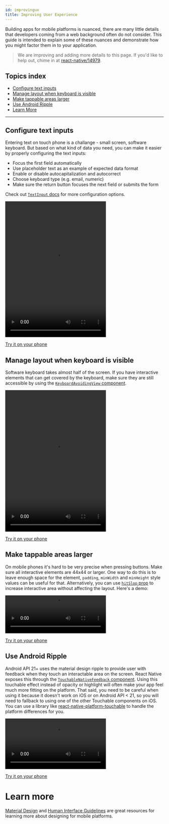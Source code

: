```yaml
---
id: improvingux
title: Improving User Experience
---
```


Building apps for mobile platforms is nuanced, there are many little details
that developers coming from a web background often do not consider. This guide
is intended to explain some of these nuances and demonstrate how you might
factor them in to your application.

> We are improving and adding more details to this page. If you'd like to help
> out, chime in at
> [react-native/14979](https://github.com/facebook/react-native/issues/14979).

## Topics index

* [Configure text inputs](#configure-text-inputs)
* [Manage layout when keyboard is visible](#manage-layout-when-keyboard-is-visible)
* [Make tappable areas larger](#make-tappable-areas-larger)
* [Use Android Ripple](#use-android-ripple)
* [Learn More](#learn-more)

---

## Configure text inputs

Entering text on touch phone is a challange - small screen, software keyboard.
But based on what kind of data you need, you can make it easier by properly
configuring the text inputs:

* Focus the first field automatically
* Use placeholder text as an example of expected data format
* Enable or disable autocapitalization and autocorrect
* Choose keyboard type (e.g. email, numeric)
* Make sure the return button focuses the next field or submits the form

Check out [`TextInput` docs](textinput.md) for more configuration options.

<video src="/react-native/img/textinput.mp4" autoplay loop width="320" height="430"></video>

[Try it on your phone](https://snack.expo.io/H1iGt2vSW)

## Manage layout when keyboard is visible

Software keyboard takes almost half of the screen. If you have interactive
elements that can get covered by the keyboard, make sure they are still
accessible by using the
[`KeyboardAvoidingView` component](keyboardavoidingview.md).

<video src="/react-native/img/keyboardavoidingview.mp4" autoplay loop width="320" height="448"></video>

[Try it on your phone](https://snack.expo.io/ryxRkwnrW)

## Make tappable areas larger

On mobile phones it's hard to be very precise when pressing buttons. Make sure
all interactive elements are 44x44 or larger. One way to do this is to leave
enough space for the element, `padding`, `minWidth` and `minHeight` style values
can be useful for that. Alternatively, you can use
[`hitSlop` prop](touchablewithoutfeedback.md#hitslop) to increase interactive
area without affecting the layout. Here's a demo:

<video src="/react-native/img/hitslop.mp4" autoplay loop width="320" height="120"></video>

[Try it on your phone](https://snack.expo.io/rJPwCt4HZ)

## Use Android Ripple

Android API 21+ uses the material design ripple to provide user with feedback
when they touch an interactable area on the screen. React Native exposes this
through the [`TouchableNativeFeedback` component](touchablenativefeedback.md).
Using this touchable effect instead of opacity or highlight will often make your
app feel much more fitting on the platform. That said, you need to be careful
when using it because it doesn't work on iOS or on Android API < 21, so you will
need to fallback to using one of the other Touchable components on iOS. You can
use a library like
[react-native-platform-touchable](https://github.com/react-community/react-native-platform-touchable)
to handle the platform differences for you.

<video src="/react-native/img/ripple.mp4" autoplay loop width="320"></video>

[Try it on your phone](https://snack.expo.io/SJywqe3rZ)

# Learn more

[Material Design](https://material.io/) and
[Human Interface Guidelines](https://developer.apple.com/ios/human-interface-guidelines/overview/design-principles/)
are great resources for learning more about designing for mobile platforms.

